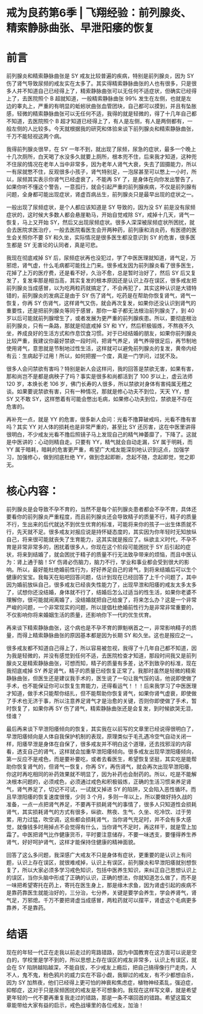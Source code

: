 # 戒为良药第6季 | 飞翔经验：前列腺炎、精索静脉曲张、早泄阳痿的恢复

# 前言

前列腺炎和精索静脉曲张是 SY 戒友比较普遍的疾病，特别是前列腺炎，因为 SY 伤了肾气导致尿频的戒友实在太多了。其实得精索静脉曲张的人也有很多，只是很多人并不知道自己已经得上了，精索静脉曲张可以无任何不适症状，但确实已经得上了，去医院照个 B 超就知道，一般精索静脉曲张 99% 发生在左侧，也就是左边的睾丸上，严重的有明显的蚯蚓状曲张血管团块，自己都可以摸到，并且有坠胀感，轻微的精索静脉曲张可以无任何不适，我得的就是轻微的，得了十几年自己都不知道，去医院照个 B 超才知道已经得上了，有人是左侧，有人是两侧都有，一般左侧的人比较多。今天就根据我的研究和体验来谈下前列腺炎和精索静脉曲张，千万不能轻视这两个病。

我得前列腺炎很早，在 SY 一年不到，就出现了尿频，尿急的症状，最多一个晚上十几次厕所，白天喝了水没多久就要上厕所，根本兜不住，后来我才知道，这种兜不住尿的情况在老年人当中非常多，因为老年人肾气大衰，失去了固摄能力，所以一有尿就憋不住，反观很多小孩子，肾气特别足，一泡尿甚至可以憋上一小时，所以，尿频其实表示你肾气已经虚衰了，不能再 SY 了，是身体在向你发出警告了，如果你听不懂这个警告，一意孤行，就会引起严重的前列腺疾病，不仅是前列腺有问题，全身都可能出现症状，肾虚百病丛生，前列腺炎只是最早出现的症状之一。

一般出现了尿频症状，是个人都应该知道是 SY 导致的，因为没 SY 前是没有尿频症状的，这时候大多数人都会悬崖勒马，开始自觉戒除 SY，戒掉十几天，肾气一恢复，马上又开始 SY，然后又出现尿频症状。很多人深深被尿频症状所困扰，就会去医院求医治疗，一般去医院看医生会开两种药，前列康和消炎药，有医德的医生会关照你不要 SY 和久坐，实际情况是很多医生都没意识到 SY 的危害，很多医生都是 SY 无害论的认同者，真是可悲。

我现在彻底戒掉 SY 后，尿频症状再也没犯过，学了中医医理就知道，肾气足，万邪熄，肾气虚，什么毛病都可能找上门来。很多戒友因为前列腺炎看了很多医生，花掉了上万的医疗费，还是看不好，久治不愈，总是暂时治好了，然后 SY 后又复发了，复发率那是相当高，其实复发的根本原因还是认识上存在误区，很多戒友把前列腺炎当成感冒，以为吃两粒药就搞定了，不会再犯了，其实这种认识是大错特错的，前列腺炎的发病正是由于 SY 伤了肾气，吃药是在帮助你恢复肾气，肾气一恢复，你再 SY 伤肾气，这样肾气又伤，就会再次复发，如果你还没认识到肾气的重要性，还是把前列腺炎等同于感冒，那你一辈子都无法根治前列腺炎了，到 40 岁以后可能就前列腺增生了，或者发展为更严重的前列腺疾患。所以，要彻底根治前列腺炎，只有一条路，那就是彻底戒掉 SY 和 YY，然后积极锻炼，不熬夜不久坐，养成良好的生活方式和作息饮食习惯。对于已经结婚的朋友，如果你前列腺炎比较严重，我建议你最好禁欲一段时间，把肾气养足，肾气养得很足后，再节制地使用肾气，意思就是节制地过性生活，这样就可以避免前列腺炎的复发，黄帝内经有云：生病起于过用！所以，如何把握一个度，真是一门学问，过犹不及。

很多人会问禁欲有害吗？特别是新人会这样问，我的回答是禁欲无害，如果有害，那和尚岂不是都是病秧子了吗？事实是很多和尚都活到了 100 岁以上，虚云法师 120 岁，本焕长老 106 岁，佛门长寿的人很多，所以禁欲对身体有害纯属无稽之谈。如果要说禁欲有害，只有一种情况，那就是修心功夫不到位，天天 YY，想 SY 又不敢 SY，这样憋着有可能会憋出毛病，如果修心功夫到位，禁欲是不存在危害的。

再补充一点，就是 YY 的危害，很多新人会问：光看不撸算破戒吗，光看不撸有害吗？其实 YY 对人体的损耗也是非常严重的，甚至比 SY 还厉害，这在中医里讲得很明白，不少戒友光看不撸后照镜子马上发现自己的精气神萎靡了，下降了。这就是中医讲的：心动则精自走。只要有 YY，精气就会自动走漏，SY 属于明耗，而 YY 属于暗耗，暗耗的危害更严重，希望广大戒友能深刻地认识到这点，加强学习，加强修心，做到彻底杜绝 YY，做到念起即断，念起不随，念起即觉，觉之即无。

# 核心内容：

前列腺炎是会导致不孕不育的，当然不是每个前列腺炎患者都会不孕不育，具体还要看你的前列腺炎严重程度，而且前列腺炎还会导致精子的质量不行，精子的质量不行，生出来的后代就达不到优生优育的标准，可能将来你的孩子一出生体质就不行，先天就不足。很多戒友对报应说是持怀疑态度的，其实因为你年轻时无知放纵自己，将来很可能就丧失了生育能力，这其实就是报应了。纵欲主义时代，不孕不育是非常非常多的，困扰着很多人，你现在这个阶段可能困扰于 SY 后引起的症状，将来到结婚了，就会困扰于精子的质量不行无法致孕带来的烦恼，而且中医认为：肾上通于脑！SY 伤肾必伤脑力，脑力不行，学业和事业都会受到很大的影响。所以，最好能杜绝婚前性行为，好好养足自己的肾气，到将来结婚后可以生个健康的宝宝。我每天在贴吧回答问题，估计到现在已经回答了上千个问题了，其中因为婚前放纵自己，很多戒友已经丧失性能力了，出现早泄和阳痿的戒友太多太多了，试想你还没结婚，身体就不行了，结婚后怎么过适当的性生活，如果你老婆不理解你，很可能就闹离婚了，没结婚就把自己给废了，将来怎么办？这是一个非常严峻的问题，一个非常现实的问题，所以提倡杜绝婚前性行为是非常非常重要的，不仅影响你将来婚姻生活的质量，还影响你下一代的优生优育。

再来谈下精索静脉曲张，这个病也是不孕不育的罪魁祸首之一，非常影响精子的质量，而得上精索静脉曲张的原因基本都是因为长期 SY 和久坐。这也是报应之一。

很多戒友都不知道自己得上了，所以容易被忽视，我得了十几年自己都不知道，因为我是轻微的，并没有感觉到任何不适，去医院检查才知道，那段时间我又是前列腺炎又是精索静脉曲张，可想而知，精子的质量有多差，达不到致孕的标准，现在我彻底戒掉 SY 养足肾气，精子的质量已经恢复正常了。我那时虽然是轻微的精索静脉曲张，但医生还是建议我手术的，医生说了一句让我气馁的话，他说即使做了手术，也不能保证你可以恢复生育能力，还得看运气！！！后来我学习了中医医理才知道，做手术只能帮你结扎，但不能帮助你恢复肾气，如果你肾气虚衰，即使做了手术也无济于事，所以注意养足肾气才是治愈的关键，否则你即使做了手术，暂时恢复了，如果你再 SY 伤了肾气，精索静脉曲张还是会复发，到时候欲哭无泪，怪谁？

最后再来谈下早泄阳痿倾向的恢复，其实我在以前写的文章里已经说得很明白了，早泄阳痿倾向是人体自我保护机制的表现，原理类似于毛孔遇冷空气自动关闭一样，阳痿早泄是身体在自保了，很多戒友并不明白这个道理，还去找邪淫的内容看，透支自己的肾气，这样就会加重早泄阳痿倾向。很多戒友出现早泄阳痿倾向，第一反应不是戒色，而是要补要吃，或者去看医生，希望恢复坚挺，其实吃是能帮助你恢复肾气的，但肾气一恢复，你再 SY，再伤肾气，就会再次出现早泄阳痿，你这时再吃相同的补药效果就不明显了，因为补药也会耐药的。所以，吃是不能解决根本问题的，必须戒色，必须通过戒色和积极锻炼，正确的生活习惯来养足肾气，肾气养足了，切记不可试，一试就又掉进 SY 的陷阱，又会陷入恶性循环。而且早泄阳痿的恢复速度很慢，少则 3 个月，多则一年以上，所以要做好持久战的准备，一点一点把肾气养足，不要再干损耗肾气的事情了，很多人只知道性会损耗肾气，其实损耗肾气的方式有很多，纵欲、熬夜、生气、久坐、吃冷饮、过于劳累，用力过猛，吹空调，这些都会损耗肾气，当你肾气充足时，并不会有多大感觉，就像钱多时用掉点不会觉得有什么，当你肾气不足时，再这样干，就是雪上加霜了。中医把肾气比作健康货币，平时要注意储存，不要一味透支，要懂得养生养肾气，好好呵护肾气，这样才能保持住健康的精神面貌。

回答了这么多问题，我深感广大戒友不只是身体有症状，更重要的是认识上有问题，认识上存在误区，就很难戒掉，认识上有误区，前列腺炎和早泄阳痿就别想恢复了，所以大家必须多学习戒色知识，包括中医养生知识，来纠正自己思想认识上的误区，当你头脑中形成了正确的认识，正确的想法，你就知道怎么做了，而不是一味把希望寄托在药上，寄托在医生身上，那是缘木求鱼，因为肾虚引起的疾病不是靠药靠医生就能治好的，三分治，七分养，关键是要学会养生，学会养肾气，肾气足，万邪熄。千万不要把肾虚当成感冒，两粒药就可以摆平，肾虚这个毛病更多靠养，不是靠药。

# 结语

现在的年轻一代正在走我以前走过的弯路错路，因为中国教育在这方面可以说是空白的，学校里是学不到的，所以思想上存在误区的戒友非常多，认识上有误区，就会在 SY 陷阱越陷越深，不能自拔，不少戒友上瘾后，把自己搞得像行尸走肉，人不人，鬼不鬼，粉色鸦片的威力实在不容小觑，我聊过的戒友，有不少都想自杀，因为 SY 加熬夜，他们已经得上更可怕的神衰和焦虑症，植物神经紊乱，强迫症，抑郁症，这对于只是尿频困扰的戒友是不可想象的。我现在这样写文章，就是希望更年轻的一代不要再重复我走过的错路，那是一条不堪回首的错路。希望这篇文 章能带给大家有益的启示，戒色战壕里的各位戒友，加油！